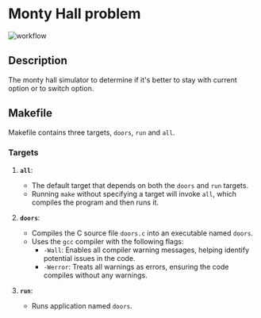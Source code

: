 # Monty Hall problem

![workflow](https://github.com/GerbenAaltink/monty-hall-problem/actions/workflows/c-cpp.yml/badge.svg)

## Description 
The monty hall simulator to determine if it's better to stay with current option or to switch option.

## Makefile

Makefile contains three targets, `doors`, `run` and `all`.

### Targets

1. **`all`**:
   - The default target that depends on both the `doors` and `run` targets.
   - Running `make` without specifying a target will invoke `all`, which compiles the program and then runs it.

2. **`doors`**:
   - Compiles the C source file `doors.c` into an executable named `doors`.
   - Uses the `gcc` compiler with the following flags:
     - `-Wall`: Enables all compiler warning messages, helping identify potential issues in the code.
     - `-Werror`: Treats all warnings as errors, ensuring the code compiles without any warnings.

3. **`run`**:
   - Runs application named `doors`.
   
